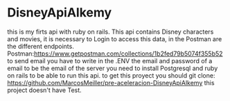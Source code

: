 # DisneyApiAlkemy
this is my firts api with ruby on rails.
This api contains Disney characters and movies, it is necessary to Login to access this data, in the Postman are the different endpoints.
Postman:https://www.getpostman.com/collections/1b2fed79b5074f355b52
to send email you have to write in the .ENV the email and password of a email to be the email of the server 
you need to install Postgresql and ruby on rails to be able to run this api.
to get this proyect you should git clone: https://github.com/MarcosMeiller/pre-aceleracion-DisneyApiAlkemy
this project doesn't have Test.
